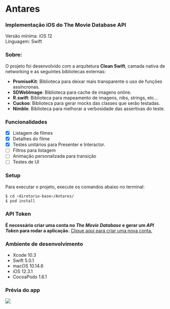 # Antares
### Implementação iOS do The Movie Database API

Versão mínima: iOS 12</br>
Linguagem: Swift</br>

### Sobre:

O projeto foi desenvolvido com a arquitetura **Clean Swift**, camada nativa de networking e as seguintes bibliotecas externas:</br>
- **PromiseKit**: Biblioteca para deixar mais transparente o uso de funções assíncronas.
- **SDWebImage**: Biblioteca para cache de imagens online.
- **R.swift**: Biblioteca para mapeamento de imagens, nibs, strings, etc...
- **Cuckoo**: Biblioteca para gerar mocks das classes que serão testadas.
- **Nimble**: Biblioteca para melhorar a verbosidade das assertivas do teste.

### Funcionalidades
- [x] Listagem de filmes
- [x] Detalhes do filme
- [x] Testes unitários para Presenter e Interactor.
- [ ] Filtros para listagem
- [ ] Animação personalizada para transição
- [ ] Testes de UI

### Setup

Para executar o projeto, execute os comandos abaixo no terminal:
```sh
$ cd <diretorio-base>/Antares/
$ pod install
```

### API Token

**É necessário criar uma conta no *The Movie Database* e gerar um *API Token* para rodar a aplicação.**
[Clique aqui para criar uma nova conta.](https://www.themoviedb.org/account/signup)

### Ambiente de desenvolvimento
- Xcode 10.3
- Swift 5.0.1
- macOS 10.14.6
- iOS 12.3.1
- CocoaPods 1.6.1

### Prévia do app
![](https://media.giphy.com/media/TIY6x4TgAHxB3mTBHY/giphy.gif)